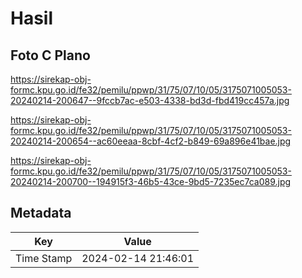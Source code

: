 # Hasil

## Foto C Plano

https://sirekap-obj-formc.kpu.go.id/fe32/pemilu/ppwp/31/75/07/10/05/3175071005053-20240214-200647--9fccb7ac-e503-4338-bd3d-fbd419cc457a.jpg

https://sirekap-obj-formc.kpu.go.id/fe32/pemilu/ppwp/31/75/07/10/05/3175071005053-20240214-200654--ac60eeaa-8cbf-4cf2-b849-69a896e41bae.jpg

https://sirekap-obj-formc.kpu.go.id/fe32/pemilu/ppwp/31/75/07/10/05/3175071005053-20240214-200700--194915f3-46b5-43ce-9bd5-7235ec7ca089.jpg


## Metadata

| Key        | Value               |
| ---------- | ------------------- |
| Time Stamp | 2024-02-14 21:46:01 |



